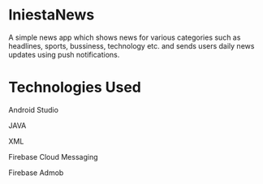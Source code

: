 # IniestaNews
A simple news app which shows news for various categories such as headlines, sports, bussiness, technology etc. and sends users daily news updates using push notifications.

# Technologies Used

Android Studio

JAVA

XML

Firebase Cloud Messaging

Firebase Admob
